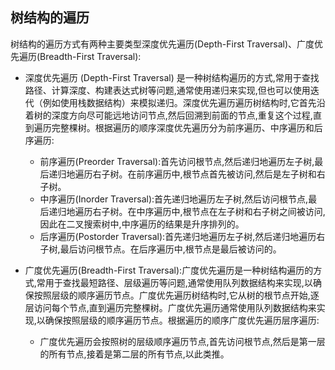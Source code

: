 ## 树结构的遍历

树结构的遍历方式有两种主要类型深度优先遍历(Depth-First Traversal)、广度优先遍历(Breadth-First Traversal):

- 深度优先遍历 (Depth-First Traversal) 是一种树结构遍历的方式,常用于查找路径、计算深度、构建表达式树等问题,通常使用递归来实现,但也可以使用迭代（例如使用栈数据结构）来模拟递归。深度优先遍历遍历树结构时,它首先沿着树的深度方向尽可能远地访问节点,然后回溯到前面的节点,重复这个过程,直到遍历完整棵树。根据遍历的顺序深度优先遍历分为前序遍历、中序遍历和后序遍历:

  - 前序遍历(Preorder Traversal):首先访问根节点,然后递归地遍历左子树,最后递归地遍历右子树。在前序遍历中,根节点首先被访问,然后是左子树和右子树。
  - 中序遍历(Inorder Traversal):首先递归地遍历左子树,然后访问根节点,最后递归地遍历右子树。在中序遍历中,根节点在左子树和右子树之间被访问,因此在二叉搜索树中,中序遍历的结果是升序排列的。
  - 后序遍历(Postorder Traversal):首先递归地遍历左子树,然后递归地遍历右子树,最后访问根节点。在后序遍历中,根节点是最后被访问的。

- 广度优先遍历(Breadth-First Traversal):广度优先遍历是一种树结构遍历的方式,常用于查找最短路径、层级遍历等问题,通常使用队列数据结构来实现,以确保按照层级的顺序遍历节点。广度优先遍历树结构时,它从树的根节点开始,逐层访问每个节点,直到遍历完整棵树。广度优先遍历通常使用队列数据结构来实现,以确保按照层级的顺序遍历节点。根据遍历的顺序广度优先遍历层序遍历:
  - 广度优先遍历会按照树的层级顺序遍历节点,首先访问根节点,然后是第一层的所有节点,接着是第二层的所有节点,以此类推。
